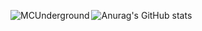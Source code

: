 <p><img align="left" src="https://github-readme-stats.vercel.app/api/top-langs?username=MCUnderground&show_icons=true&locale=en&layout=compact&theme=radical" alt="MCUnderground" /></p>

![Anurag's GitHub stats](https://github-readme-stats.vercel.app/api?username=MCUnderground&show_icons=true&theme=radical&count_private=tru\&include_all_commits=true)
